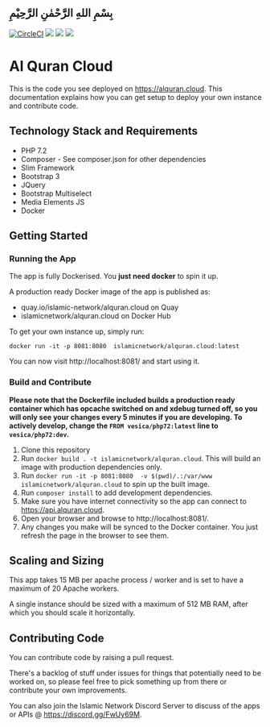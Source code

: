 ## بِسْمِ اللهِ الرَّحْمٰنِ الرَّحِيْمِ

[![CircleCI](https://circleci.com/gh/islamic-network/alquran.cloud.svg?style=shield)](https://circleci.com/gh/islamic-network/alquran.cloud)
[![](https://img.shields.io/docker/pulls/vesica/alquran.cloud.svg)](https://cloud.docker.com/u/vesica/repository/docker/islamicnetwork/alquran.cloud)
[![](https://img.shields.io/github/release/islamic-network/alquran.cloud.svg)](https://github.com/islamic-network/alquran.cloud/releases)
[![](https://img.shields.io/github/license/islamic-network/alquran.cloud.svg)](https://github.com/islamic-network/alquran.cloud/blob/master/LICENSE)

# Al Quran Cloud

This is the code you see deployed on https://alquran.cloud. This documentation explains how you can get setup
to deploy your own instance and contribute code.

## Technology Stack and Requirements
* PHP 7.2
* Composer - See composer.json for other dependencies
* Slim Framework
* Bootstrap 3
* JQuery
* Bootstrap Multiselect
* Media Elements JS
* Docker

## Getting Started

### Running the App

The app is fully Dockerised. You **just need docker** to spin it up.

A production ready Docker image of the app is published as:
* quay.io/islamic-network/alquran.cloud on Quay
* islamicnetwork/alquran.cloud on Docker Hub

To get your own instance up, simply run:

```
docker run -it -p 8081:8080  islamicnetwork/alquran.cloud:latest
``` 

You can now visit http://localhost:8081/ and start using it.

### Build and Contribute

**Please note that the Dockerfile included builds a production ready container which has opcache switched on and xdebug turned off, so you will only see your changes every 5 minutes if you are developing. To actively develop, change the ```FROM vesica/php72:latest``` line to ```vesica/php72:dev```.**

1. Clone this repository
2. Run ```docker build . -t islamicnetwork/alquran.cloud```. This will build an image with production dependencies only.
3. Run ```docker run -it -p 8081:8080  -v $(pwd)/.:/var/www islamicnetwork/alquran.cloud``` to spin up the built image.
3. Run ```composer install``` to add development dependencies.
6. Make sure you have internet connectivity so the app can connect to https://api.alquran.cloud.
7. Open your browser and browse to http://localhost:8081/.
8. Any changes you make will be synced to the Docker container. You just refresh the page in the browser to see them.

## Scaling and Sizing

This app takes 15 MB per apache process / worker and is set to have a maximum of 20 Apache workers.

A single instance should be sized with a maximum of 512 MB RAM, after which you should scale it horizontally.

## Contributing Code

You can contribute code by raising a pull request.

There's a backlog of stuff under issues for things that potentially need to be worked on, so please feel free to pick something up from there or contribute your own improvements.

You can also join the Islamic Network Discord Server to discuss of the apps or APIs @ https://discord.gg/FwUy69M.
